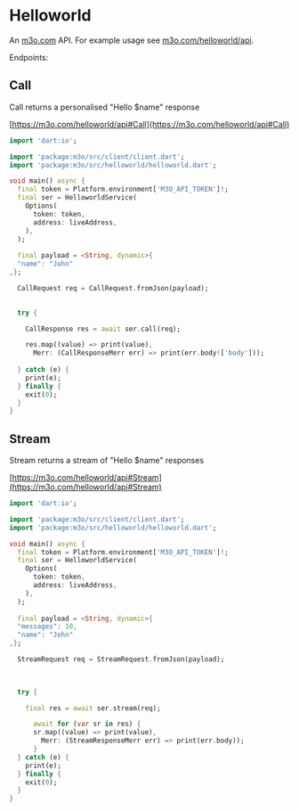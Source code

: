 # Helloworld

An [m3o.com](https://m3o.com) API. For example usage see [m3o.com/helloworld/api](https://m3o.com/helloworld/api).

Endpoints:

## Call

Call returns a personalised "Hello $name" response


[https://m3o.com/helloworld/api#Call](https://m3o.com/helloworld/api#Call)

```dart
import 'dart:io';

import 'package:m3o/src/client/client.dart';
import 'package:m3o/src/helloworld/helloworld.dart';

void main() async {
  final token = Platform.environment['M3O_API_TOKEN']!;
  final ser = HelloworldService(
    Options(
      token: token,
      address: liveAddress,
    ),
  );
 
  final payload = <String, dynamic>{
  "name": "John"
,};

  CallRequest req = CallRequest.fromJson(payload);

  
  try {

	CallResponse res = await ser.call(req);

    res.map((value) => print(value),
	  Merr: (CallResponseMerr err) => print(err.body!['body']));	
  
  } catch (e) {
    print(e);
  } finally {
    exit(0);
  }
}
```
## Stream

Stream returns a stream of "Hello $name" responses


[https://m3o.com/helloworld/api#Stream](https://m3o.com/helloworld/api#Stream)

```dart
import 'dart:io';

import 'package:m3o/src/client/client.dart';
import 'package:m3o/src/helloworld/helloworld.dart';

void main() async {
  final token = Platform.environment['M3O_API_TOKEN']!;
  final ser = HelloworldService(
    Options(
      token: token,
      address: liveAddress,
    ),
  );
 
  final payload = <String, dynamic>{
  "messages": 10,
  "name": "John"
,};

  StreamRequest req = StreamRequest.fromJson(payload);

  
  	
  try {

    final res = await ser.stream(req);

	  await for (var sr in res) {
	  sr.map((value) => print(value),
		Merr: (StreamResponseMerr err) => print(err.body));
	  }
  } catch (e) {
    print(e);
  } finally {
    exit(0);
  }
}
```
